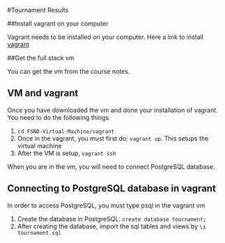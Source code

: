 #Tournament Results

##Install vagrant on your computer

Vagrant needs to be installed on your computer.  Here a link to install [vagrant](http://vagrant.io)

##Get the full stack vm

You can get the vm from the course notes.

## VM and vagrant

Once you have downloaded the vm and done your installation of vagrant.  You need to do the following things

1. ```cd FSND-Virtual-Machine/vagrant```
2.  Once in the vagrant, you must first do: ```vagrant up```.  This setups the virtual machine
3. After the VM is setup, ```vagrant ssh```

When you are in the vm, you will need to connect PostgreSQL database.

## Connecting to PostgreSQL database in vagrant

In order to access PostgreSQL, you must type psql in the vagrant vm

1. Create the database in PostgreSQL: ```create database tournament;```
2. After creating the database, import the sql tables and views by ```\i tournament.sql```
